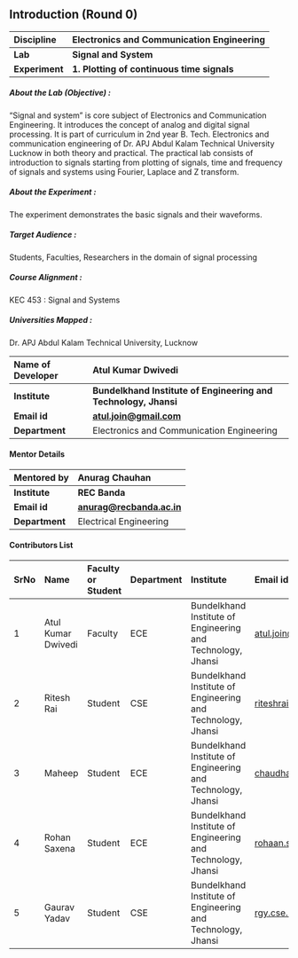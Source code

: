 ## Introduction (Round 0)

<b>Discipline | <b>Electronics and Communication Engineering
:--|:--|
<b> Lab | <b> Signal and System
<b> Experiment|     <b> 1. Plotting of continuous time signals

<h5> About the Lab (Objective) : </h5>

“Signal and system” is core subject of Electronics and Communication Engineering. It introduces the concept of analog and digital signal processing. It is part of curriculum in 2nd year B. Tech. Electronics and communication engineering of Dr. APJ Abdul Kalam Technical University Lucknow in both theory and practical. The practical lab consists of introduction to signals starting from plotting of signals, time and frequency of signals and systems using Fourier, Laplace and Z transform.  

<h5> About the Experiment : </h5>

The experiment demonstrates the basic signals and their waveforms.

<h5> Target Audience : </h5>

Students, Faculties, Researchers in the domain of signal processing

<h5> Course Alignment : </h5>

KEC 453 : Signal and Systems

<h5> Universities Mapped : </h5>

Dr. APJ Abdul Kalam Technical University, Lucknow

<b>Name of Developer | <b> Atul Kumar Dwivedi
:--|:--|
<b> Institute | <b> Bundelkhand Institute of Engineering and Technology, Jhansi
<b> Email id|     <b> atul.join@gmail.com
<b> Department | Electronics and Communication Engineering

#### Mentor Details

<b>Mentored by | <b> Anurag Chauhan
:--|:--|
<b> Institute | <b> REC Banda
<b> Email id|     <b> anurag@recbanda.ac.in
<b> Department | Electrical Engineering

#### Contributors List

SrNo | Name | Faculty or Student | Department| Institute | Email id
:--|:--|:--|:--|:--|:--|
1 | Atul Kumar Dwivedi | Faculty | ECE | Bundelkhand Institute of Engineering and Technology, Jhansi | atul.join@gmail.com
2 | Ritesh Rai | Student | CSE | Bundelkhand Institute of Engineering and Technology, Jhansi |riteshrai447@gmail.com
3 | Maheep | Student | ECE | Bundelkhand Institute of Engineering and Technology, Jhansi |chaudhary.maheep28@gmail.com
4 | Rohan Saxena | Student | ECE | Bundelkhand Institute of Engineering and Technology, Jhansi |rohaan.saxena14@gmail.com
5 | Gaurav Yadav | Student | CSE | Bundelkhand Institute of Engineering and Technology, Jhansi |rgy.cse.25@gmail.com